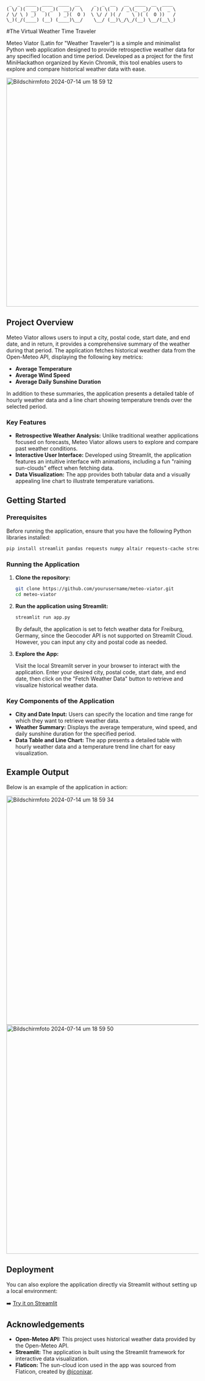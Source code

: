 ```
 _  _  ____  ____  ____  __     _  _  __   __  ____  __  ____ 
( \/ )(  __)(_  _)(  __)/  \   / )( \(  ) / _\(_  _)/  \(  _ \
/ \/ \ ) _)   )(   ) _)(  O )  \ \/ / )( /    \ )( (  O ))   /
\_)(_/(____) (__) (____)\__/    \__/ (__)\_/\_/(__) \__/(__\_)
```
#The Virtual Weather Time Traveler

Meteo Viator (Latin for "Weather Traveler") is a simple and minimalist Python web application designed to provide retrospective weather data for any specified location and time period. Developed as a project for the first MiniHackathon organized by Kevin Chromik, this tool enables users to explore and compare historical weather data with ease.

<img src="https://github.com/user-attachments/assets/9dee75f1-4035-43fe-b161-23af6f4b1e83" alt="Bildschirmfoto 2024-07-14 um 18 59 12" width="600">

## Project Overview

Meteo Viator allows users to input a city, postal code, start date, and end date, and in return, it provides a comprehensive summary of the weather during that period. The application fetches historical weather data from the Open-Meteo API, displaying the following key metrics:

- **Average Temperature**
- **Average Wind Speed**
- **Average Daily Sunshine Duration**

In addition to these summaries, the application presents a detailed table of hourly weather data and a line chart showing temperature trends over the selected period.

### Key Features

- **Retrospective Weather Analysis:** Unlike traditional weather applications focused on forecasts, Meteo Viator allows users to explore and compare past weather conditions.
- **Interactive User Interface:** Developed using Streamlit, the application features an intuitive interface with animations, including a fun "raining sun-clouds" effect when fetching data.
- **Data Visualization:** The app provides both tabular data and a visually appealing line chart to illustrate temperature variations.

## Getting Started

### Prerequisites

Before running the application, ensure that you have the following Python libraries installed:

```bash
pip install streamlit pandas requests numpy altair requests-cache streamlit-extras
```

### Running the Application

1. **Clone the repository:**

   ```bash
   git clone https://github.com/yourusername/meteo-viator.git
   cd meteo-viator
   ```

2. **Run the application using Streamlit:**

   ```bash
   streamlit run app.py
   ```

   By default, the application is set to fetch weather data for Freiburg, Germany, since the Geocoder API is not supported on Streamlit Cloud. However, you can input any city and postal code as needed.

3. **Explore the App:**
   
   Visit the local Streamlit server in your browser to interact with the application. Enter your desired city, postal code, start date, and end date, then click on the "Fetch Weather Data" button to retrieve and visualize historical weather data.

### Key Components of the Application

- **City and Date Input:** Users can specify the location and time range for which they want to retrieve weather data.
- **Weather Summary:** Displays the average temperature, wind speed, and daily sunshine duration for the specified period.
- **Data Table and Line Chart:** The app presents a detailed table with hourly weather data and a temperature trend line chart for easy visualization.

## Example Output

Below is an example of the application in action:

<img src="https://github.com/user-attachments/assets/cfa3e39f-3e62-4a32-8264-67ab3aeec8af" alt="Bildschirmfoto 2024-07-14 um 18 59 34" width="600">

<img src="https://github.com/user-attachments/assets/e95203fa-cc36-4c21-82d6-242506289ef9" alt="Bildschirmfoto 2024-07-14 um 18 59 50" width="600">

## Deployment

You can also explore the application directly via Streamlit without setting up a local environment:

➡️ [Try it on Streamlit](https://minihackathon-meteoviator.streamlit.app/)

## Acknowledgements

- **Open-Meteo API:** This project uses historical weather data provided by the Open-Meteo API.
- **Streamlit:** The application is built using the Streamlit framework for interactive data visualization.
- **Flaticon:** The sun-cloud icon used in the app was sourced from Flaticon, created by [@iconixar](https://www.flaticon.com/authors/iconixar).
```
